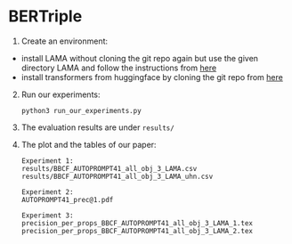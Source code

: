 # BERTriple

1. Create an environment:
* install LAMA without cloning the git repo again but use the given directory LAMA and follow the instructions from [here](https://github.com/facebookresearch/LAMA)
* install transformers from huggingface by cloning the git repo from [here](https://github.com/huggingface/transformers)

2. Run our experiments:
	```
	python3 run_our_experiments.py
	``` 
3. The evaluation results are under ```results/ ```

5. The plot and the tables of our paper:
	```
	Experiment 1:
	results/BBCF_AUTOPROMPT41_all_obj_3_LAMA.csv
	results/BBCF_AUTOPROMPT41_all_obj_3_LAMA_uhn.csv
	
	Experiment 2:
	AUTOPROMPT41_prec@1.pdf

	Experiment 3:
	precision_per_props_BBCF_AUTOPROMPT41_all_obj_3_LAMA_1.tex
	precision_per_props_BBCF_AUTOPROMPT41_all_obj_3_LAMA_2.tex
	``` 




